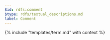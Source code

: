 ```yaml
---
$id: rdfs:comment
$type: rdfs/textual_descriptions.md
label: Comment
---
```


{% include "templates/term.md" with context %}

